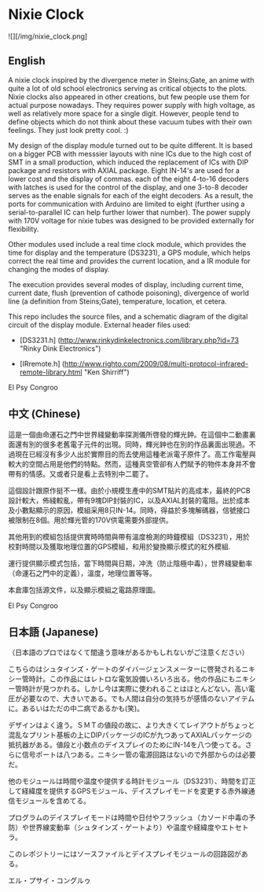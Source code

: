 # Nixie Clock
![][/img/nixie_clock.png]
## English
A nixie clock inspired by the divergence meter in Steins;Gate, an anime with quite a lot of old school electronics serving as critical objects to the plots. Nixie clocks also appeared in other creations, but few people use them for actual purpose nowadays. They requires power supply with high voltage, as well as relatively more space for a single digit. However, people tend to define objects which do not think about these vacuum tubes with their own feelings. They just look pretty cool. :)

My design of the display module turned out to be quite different. It is based on a bigger PCB with messsier layouts with nine ICs due to the high cost of SMT in a small production, which induced the replacement of ICs with DIP package and resistors with AXIAL package. Eight IN-14's are used for a lower cost and the display of commas. each of the eight 4-to-16 decoders with latches is used for the control of the display, and one 3-to-8 decoder serves as the enable signals for each of the eight decoders. As a result, the ports for communication with Arduino are limited to eight (further using a serial-to-parallel IC can help further lower that number). The power supply with 170V voltage for nixie tubes was designed to be provided externally for flexibility.

Other modules used include a real time clock module, which provides the time for display and the temperature (DS3231), a GPS module, which helps correct the real time and provides the current location, and a IR module for changing the modes of display.

The execution provides several modes of display, including current time, current date, flush (prevention of cathode poisoning), divergence of world line (a definition from Steins;Gate), temperature, location, et cetera.

This repo includes the source files, and a schematic diagram of the digital circuit of the display module. External header files used:
* [DS3231.h] (http://www.rinkydinkelectronics.com/library.php?id=73 "Rinky Dink Electronics")
- [IRremote.h] (http://www.righto.com/2009/08/multi-protocol-infrared-remote-library.html "Ken Shirriff")

El Psy Congroo

## 中文 (Chinese)
這是一個由命運石之門中世界綫變動率探測儀所啓發的輝光鈡。在這個中二動畫裏面還有別的很多老舊電子元件的出現。同時，輝光鈡也在別的作品裏面出現過。不過現在已經沒有多少人出於實際目的而去使用這種老派電子原件了。高工作電壓與較大的空間占用是他們的特點。然而，這種真空管卻有人們賦予的物件本身并不會帶有的情感。又或者只是看上去特別中二罷了。

這個設計跟原作挺不一樣。由於小規模生產中的SMT貼片的高成本，最終的PCB設計較大，佈綫較亂，帶有9塊DIP封裝的IC，以及AXIAL封裝的電阻。出於成本及小數點顯示的原因，模組采用8只IN-14。同時，得益於多塊解碼器，信號接口被限制在8個。用於輝光管的170V供電需要外部提供。

其他用到的模組包括提供實時時間與帶有溫度檢測的時鐘模組（DS3231），用於校對時間以及獲取地理位置的GPS模組，和用於變換顯示模式的紅外模組.

運行提供顯示模式包括，當下時間與日期，冲洗（防止陰極中毒），世界綫變動率（命運石之門中的定義），溫度，地理位置等等。

本倉庫包括源文件，以及顯示模組之電路原理圖。

El Psy Congroo

## 日本語 (Japanese)
（日本語のプロではなくて間違う意味があるかもしれないがご注意ください）

こちらのはシュタインズ・ゲートのダイバージェンスメーターに啓発されるニキシー管時計。この作品にはレトロな電気設備いろいろ出る。他の作品にもニキシー管時計が見つかれる。しかし今は実際に使われることはほとんどない。高い電圧が必要なので、大きいである。でも人間は自分の気持ちが感情のないアイテムに。あるいはただの中二病であるかも(笑)。

デザインはよく違う。ＳＭＴの値段の故に、より大きくてレイアウトがちょっと混乱なプリント基板の上にDIPパッケージのICが九つあってAXIALパッケージの抵抗器がある。値段と小数点のデイスプレイのためにIN-14を八つ使ってる。さらに信号ポートは八つある。ニキシー管の電源回路はないので外部からのは必要だ。

他のモジュールは時間や温度や提供する時計モジュール（DS3231）、時間を訂正して経緯度を提供するGPSモジュール、デイスプレイモードを変更する赤外線通信モジュールを含めてる。

プログラムのデイスプレイモードは時間や日付やフラッシュ（カソード中毒の予防）や世界線変動率（シュタインズ・ゲートより）や温度や経緯度やエトセトラ。

このレポジトリーにはソースファイルとデイスプレイモジュールの回路図がある。

エル・プサイ・コングルゥ
